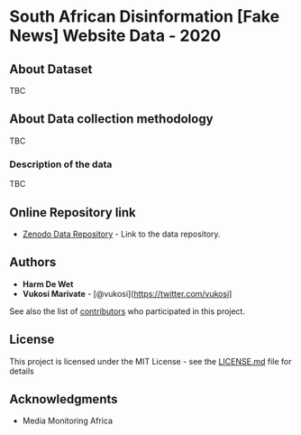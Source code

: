 # South African Disinformation [Fake News] Website Data - 2020

## About Dataset

TBC

## About Data collection methodology

TBC

### Description of the data

TBC

## Online Repository link

* [Zenodo Data Repository](https://doi.org/10.5281/zenodo.4682843) - Link to the data repository.

## Authors

* **Harm De Wet** 
* **Vukosi Marivate** - [@vukosi](https://twitter.com/vukosi]

See also the list of [contributors](https://github.com/your/project/contributors) who participated in this project.

## License
This project is licensed under the MIT License - see the [LICENSE.md](LICENSE.md) file for details

## Acknowledgments
* Media Monitoring Africa
